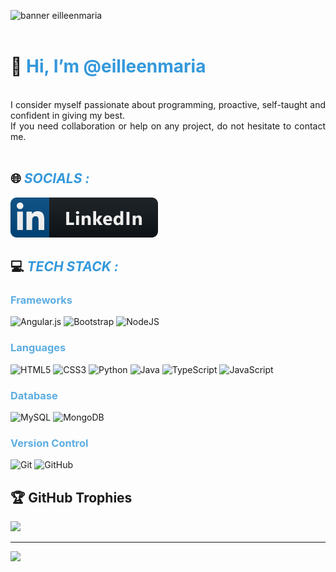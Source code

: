 ![banner eilleenmaria](bannerperfil.png)
<br><br>
# 👋 <spam style= "color: #3498DB"> Hi, I’m @eilleenmaria</spam>
<br>
<div style="text-align: justify">
I consider myself passionate about programming, proactive, self-taught and confident in giving my best.<br>If you need collaboration or help on any project, do not hesitate to contact me.
</div>
<br>


## 🌐 <span style="color: #3498DB">***SOCIALS :***</span>

<!-- badge linkedin-->
<a href= "https://linkedin.com/in/eilleenmaria/">
 <img src="linkedin.svg">
</a>

## 💻 <span style="color: #3498DB">***TECH STACK :***</span> 

### <span style="color: #5DADE2 ">Frameworks</span> 
<!--badge angular-->
<img alt="Angular.js" src="https://img.shields.io/badge/angular.js-%23E23237.svg?style=for-the-badge&logo=angularjs&logoColor=white"/>
<!--badge bootstrap -->
<img alt="Bootstrap" src="https://img.shields.io/badge/bootstrap-%23563D7C.svg?style=for-the-badge&logo=bootstrap&logoColor=white"/>
<!-- badge nodejs-->
<img alt="NodeJS" src="https://img.shields.io/badge/node.js-%2343853D.svg?style=for-the-badge&logo=node-dot-js&logoColor=white"/>

### <span style="color: #5DADE2 ">Languages</span> 
<!-- badge html-->
<img alt="HTML5" src="https://img.shields.io/badge/html5-%23E34F26.svg?style=for-the-badge&logo=html5&logoColor=white"/>
<!--badge css-->
<img alt="CSS3" src="https://img.shields.io/badge/css3-%231572B6.svg?style=for-the-badge&logo=css3&logoColor=white"/>
<!--badge python-->
<img alt="Python" src="https://img.shields.io/badge/python-%2314354C.svg?style=for-the-badge&logo=python&logoColor=white"/>
<!--badge java-->
<img alt="Java" src="https://img.shields.io/badge/java-%23ED8B00.svg?style=for-the-badge&logo=java&logoColor=white"/>
<!--badge typescript-->
<img alt="TypeScript" src="https://img.shields.io/badge/typescript-%23007ACC.svg?style=for-the-badge&logo=typescript&logoColor=white"/>
<!--badge js-->
<img alt="JavaScript" src="https://img.shields.io/badge/javascript-%23323330.svg?style=for-the-badge&logo=javascript&logoColor=%23F7DF1E"/>


### <span style="color: #5DADE2 ">Database</span> 

<!--badge mysql-->
<img alt="MySQL" src="https://img.shields.io/badge/mysql-%2300f.svg?style=for-the-badge&logo=mysql&logoColor=white"/>
<!--badge mongodb-->
<img alt="MongoDB" src ="https://img.shields.io/badge/MongoDB-%234ea94b.svg?style=for-the-badge&logo=mongodb&logoColor=white"/>

### <span style="color: #5DADE2 ">Version Control</span> 
<!--badge git-->
<img alt="Git" src="https://img.shields.io/badge/git-%23F05033.svg?style=for-the-badge&logo=git&logoColor=white"/>
<!--badge github-->
<img alt="GitHub" src="https://img.shields.io/badge/github-%23121011.svg?style=for-the-badge&logo=github&logoColor=white"/>


## 🏆 GitHub Trophies
![](https://github-profile-trophy.vercel.app/?username=eilleenmaria&theme=tokyonight&no-frame=false&no-bg=true&margin-w=4)



---
[![](https://visitcount.itsvg.in/api?id=eilleenmaria&icon=0&color=0)](https://visitcount.itsvg.in)

<!-- Proudly created with GPRM ( https://gprm.itsvg.in ) -->
<!---
eilleenmaria/eilleenmaria is a ✨ special ✨ repository because its `README.md` (this file) appears on your GitHub profile.
You can click the Preview link to take a look at your changes.
--->





